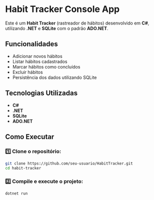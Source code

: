 # Habit Tracker Console App

Este é um **Habit Tracker** (rastreador de hábitos) desenvolvido em **C#**, utilizando **.NET** e **SQLite** com o padrão **ADO.NET**.

## Funcionalidades
- Adicionar novos hábitos
- Listar hábitos cadastrados
- Marcar hábitos como concluídos
- Excluir hábitos
- Persistência dos dados utilizando SQLite

## Tecnologias Utilizadas
- **C#**
- **.NET**
- **SQLite**
- **ADO.NET**

## Como Executar
### 1️⃣ Clone o repositório:
```sh
git clone https://github.com/seu-usuario/HabitTracker.git
cd habit-tracker
```

### 2️⃣ Compile e execute o projeto:
```sh
dotnet run
```

